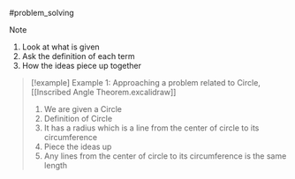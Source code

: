 #problem_solving 
>[!note]
>1. Look at what is given
>2. Ask the definition of each term
>3. How the ideas piece up together

>[!example] Example 1: Approaching a problem related to Circle,  [[Inscribed Angle Theorem.excalidraw]]
>1. We are given a Circle
>2. Definition of Circle
>	1. It has a radius which is a line from the center of circle to its circumference
>3. Piece the ideas up
>	1. Any lines from the center of circle to its circumference is the same length

